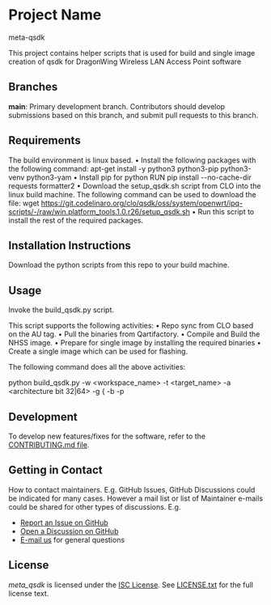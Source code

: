 # Project Name

meta-qsdk

This project contains helper scripts that is used for build and single image creation of qsdk for DragonWing Wireless LAN Access Point software 

## Branches

**main**: Primary development branch. Contributors should develop submissions based on this branch, and submit pull requests to this branch.

## Requirements

The build environment is linux based.
•	Install the following packages with the following command:
    	apt-get install -y python3 python3-pip python3-venv python3-yam
•	Install pip for python
	    RUN pip install --no-cache-dir requests formatter2
•	Download the setup_qsdk.sh script from CLO into the linux build machine. The following command can be used to download the file:
        wget https://git.codelinaro.org/clo/qsdk/oss/system/openwrt/ipq-scripts/-/raw/win.platform_tools.1.0.r26/setup_qsdk.sh
•	Run this script to install the rest of the required packages.


## Installation Instructions

Download the python scripts from this repo to your build machine.

## Usage

Invoke the build_qsdk.py script.

This script supports the following activities:
•	Repo sync from CLO based on the AU tag. 
•	Pull the binaries from Qartifactory.
•	Compile and Build the NHSS image.
•	Prepare for single image by installing the required binaries 
•	Create a single image which can be used for flashing. 

The following command does all the above activities:

python build_qsdk.py -w <workspace_name> -t <target_name> -a <architecture bit 32|64> -g {<AU tag> <Qartificatory version> -b -p


## Development

To develop new features/fixes for the software, refer to the [CONTRIBUTING.md file](CONTRIBUTING.md).

## Getting in Contact

How to contact maintainers. E.g. GitHub Issues, GitHub Discussions could be indicated for many cases. However a mail list or list of Maintainer e-mails could be shared for other types of discussions. E.g.

* [Report an Issue on GitHub](../../issues)
* [Open a Discussion on GitHub](../../discussions)
* [E-mail us](mailto:shivapri@qti.qualcomm.com) for general questions

## License

*meta_qsdk* is licensed under the [ISC License](https://spdx.org/licenses/ISC.html). See [LICENSE.txt](LICENSE.txt) for the full license text.